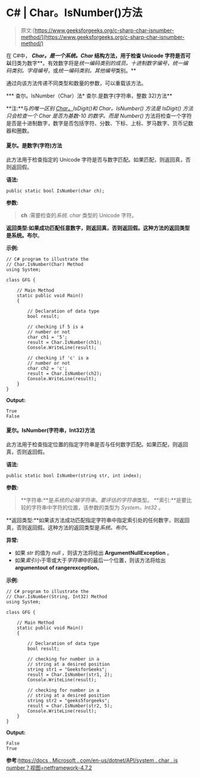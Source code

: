 # C# | Char。IsNumber()方法

> 原文:[https://www.geeksforgeeks.org/c-sharp-char-isnumber-method/](https://www.geeksforgeeks.org/c-sharp-char-isnumber-method/)

在 C#中， ***Char。*是一个*系统。Char* 结构方法，用于检查 Unicode 字符是否可以**归类为数字**。有效数字将是*统一编码类别的成员。十进制数字编号*，*统一编码类别。字母编号*，或*统一编码类别。其他编号*类别。**

通过向该方法传递不同类型和数量的参数，可以重载该方法。

***   查尔。IsNumber（Char）法*   查尔.是数字(字符串，整数 32)方法**

**注:**与*的唯一区别 [Char。](https://www.geeksforgeeks.org/c-char-isdigit-method/)IsDigit()*和 *Char。IsNumber()* 方法是 *IsDigit()* 方法只会检查一个 Char 是否为基数-10 的数字。而*是 Number()* 方法将检查一个字符是否是十进制数字，数字是否包括字符、分数、下标、上标、罗马数字、货币记数器和圈数。

#### 夏尔。是数字(字符)方法

此方法用于检查指定的 Unicode 字符是否与数字匹配。如果匹配，则返回真，否则返回假。

**语法:**

```
public static bool IsNumber(char ch);
```

**参数:**

> **ch** :需要检查的*系统. char* 类型的 Unicode 字符。

**返回类型:**如果成功匹配任意数字，则返回真，否则返回假。这种方法的返回类型是**系统。布尔**。

**示例:**

```
// C# program to illustrate the
// Char.IsNumber(Char) Method
using System;

class GFG {

    // Main Method
    static public void Main()
    {

        // Declaration of data type
        bool result;

        // checking if 5 is a
        // number or not
        char ch1 = '5';
        result = Char.IsNumber(ch1);
        Console.WriteLine(result);

        // checking if 'c' is a
        // number or not
        char ch2 = 'c';
        result = Char.IsNumber(ch2);
        Console.WriteLine(result);
    }
}
```

**Output:**

```
True
False

```

#### 夏尔。IsNumber(字符串，Int32)方法

此方法用于检查指定位置的指定字符串是否与任何数字匹配。如果匹配，则返回真，否则返回假。

**语法:**

```
public static bool IsNumber(string str, int index);
```

**参数:**

> **字符串:**是*系统的必输字符串。要评估的字符串*类型。
> **索引:**是要比较的字符串中字符的位置，该参数的类型为 *System。Int32* 。

**返回类型:**如果该方法成功匹配指定字符串中指定索引处的任何数字，则返回真，否则返回假。这种方法的返回类型是*系统。布尔*。

**异常:**

*   如果 *str* 的值为 *null* ，则该方法将给出 **ArgumentNullException** 。
*   如果*索引*小于零或大于*字符串*中的最后一个位置，则该方法将给出**argumentout of rangerexception**。

**示例:**

```
// C# program to illustrate the
// Char.IsNumber(String, Int32) Method
using System;

class GFG {

    // Main Method
    static public void Main()
    {

        // Declaration of data type
        bool result;

        // checking for number in a
        // string at a desired position
        string str1 = "GeeksforGeeks";
        result = Char.IsNumber(str1, 2);
        Console.WriteLine(result);

        // checking for number in a
        // string at a desired position
        string str2 = "geeks5forgeeks";
        result = Char.IsNumber(str2, 5);
        Console.WriteLine(result);
    }
}
```

**Output:**

```
False
True

```

**参考:**[https://docs . Microsoft . com/en-us/dotnet/API/system . char . is number？视图=netframework-4.7.2](https://docs.microsoft.com/en-us/dotnet/api/system.char.IsNumber?view=netframework-4.7.2)